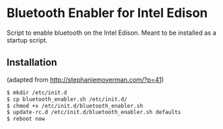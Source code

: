 # Bluetooth Enabler for Intel Edison

Script to enable bluetooth on the Intel Edison. Meant to be installed as a startup script.

## Installation

(adapted from http://stephaniemoyerman.com/?p=41)

```bash
$ mkdir /etc/init.d
$ cp bluetooth_enabler.sh /etc/init.d/
$ chmod +x /etc/init.d/bluetooth_enabler.sh
$ update-rc.d /etc/init.d/bluetooth_enabler.sh defaults
$ reboot now
```
